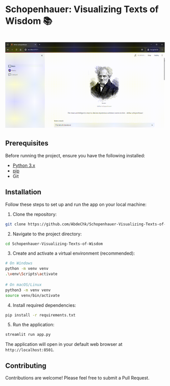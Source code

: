 # Schopenhauer: Visualizing Texts of Wisdom 📚

![Alt Text](./img/v1.gif)
=======

## Prerequisites

Before running the project, ensure you have the following installed:
- [Python 3.x](https://www.python.org/downloads/)
- [pip](https://pip.pypa.io/en/stable/)
- Git

## Installation

Follow these steps to set up and run the app on your local machine:

1. Clone the repository:
```bash
git clone https://github.com/AbdeChk/Schopenhauer-Visualizing-Texts-of-Wisdom.git
```

2. Navigate to the project directory:
```bash
cd Schopenhauer-Visualizing-Texts-of-Wisdom
```

3. Create and activate a virtual environment (recommended):
```bash
# On Windows
python -m venv venv
.\venv\Scripts\activate

# On macOS/Linux
python3 -m venv venv
source venv/bin/activate
```

4. Install required dependencies:
```bash
pip install -r requirements.txt
```

5. Run the application:
```bash
streamlit run app.py
```

The application will open in your default web browser at `http://localhost:8501`.

## Contributing

Contributions are welcome! Please feel free to submit a Pull Request.
